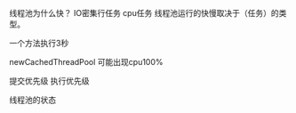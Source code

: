 线程池为什么快？
IO密集行任务 cpu任务
线程池运行的快慢取决于（任务）的类型。

一个方法执行3秒

newCachedThreadPool   可能出现cpu100%  

提交优先级
执行优先级

线程池的状态
